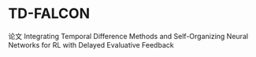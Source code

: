 # TD-FALCON
论文 Integrating Temporal Difference Methods and Self-Organizing Neural Networks for RL with Delayed Evaluative Feedback
